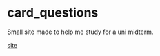 # card_questions

Small site made to help me study for a uni midterm. 

[site](https://cardquestions.netlify.app/)
